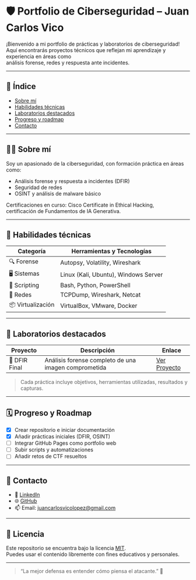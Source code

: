 # 🛡️ Portfolio de Ciberseguridad – Juan Carlos Vico

¡Bienvenido a mi portfolio de prácticas y laboratorios de ciberseguridad!  
Aquí encontrarás proyectos técnicos que reflejan mi aprendizaje y experiencia en áreas como  
análisis forense, redes y respuesta ante incidentes.

---

## 📌 Índice

- [Sobre mí](#-sobre-mí)
- [Habilidades técnicas](#-habilidades-técnicas)
- [Laboratorios destacados](#-laboratorios-destacados)
- [Progreso y roadmap](#️-progreso-y-roadmap)
- [Contacto](#-contacto)

---

## 👨‍💻 Sobre mí

Soy un apasionado de la ciberseguridad, con formación práctica en áreas como:

- Análisis forense y respuesta a incidentes (DFIR)
- Seguridad de redes
- OSINT y análisis de malware básico

Certificaciones en curso: Cisco Certificate in Ethical Hacking,  
certificación de Fundamentos de IA Generativa.

---

## 🧰 Habilidades técnicas

| Categoría        | Herramientas y Tecnologías             |
|------------------|----------------------------------------|
| 🔍 Forense        | Autopsy, Volatility, Wireshark         |
| 🖥️ Sistemas       | Linux (Kali, Ubuntu), Windows Server   |
| 📜 Scripting      | Bash, Python, PowerShell               |
| 📡 Redes          | TCPDump, Wireshark, Netcat             |
| 📦 Virtualización | VirtualBox, VMware, Docker             |

---

## 🧪 Laboratorios destacados

| Proyecto     | Descripción                                       | Enlace                       |
|--------------|---------------------------------------------------|------------------------------|
| 🧠 DFIR Final | Análisis forense completo de una imagen comprometida | [Ver Proyecto](./DFIR-Proyecto-Final) |

> Cada práctica incluye objetivos, herramientas utilizadas, resultados y capturas.

---

## 🗓️ Progreso y Roadmap

- [x] Crear repositorio e iniciar documentación
- [x] Añadir prácticas iniciales (DFIR, OSINT)
- [ ] Integrar GitHub Pages como portfolio web
- [ ] Subir scripts y automatizaciones
- [ ] Añadir retos de CTF resueltos

---

## 🤝 Contacto

- 💼 [LinkedIn](https://www.linkedin.com/in/juan-carlos-v-602a43102)
- 🌐 [GitHub](https://github.com/JCVico)
- 📫 Email: [juancarlosvicolopez@gmail.com](mailto:juancarlosvicolopez@gmail.com)

---

## 📜 Licencia

Este repositorio se encuentra bajo la licencia [MIT](LICENSE).  
Puedes usar el contenido libremente con fines educativos y personales.

---
  
> “La mejor defensa es entender cómo piensa el atacante.” 🧠

